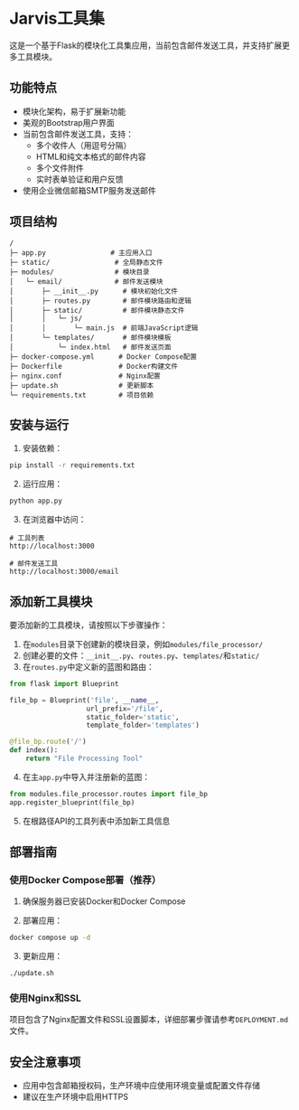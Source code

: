 # Jarvis工具集

这是一个基于Flask的模块化工具集应用，当前包含邮件发送工具，并支持扩展更多工具模块。

## 功能特点

- 模块化架构，易于扩展新功能
- 美观的Bootstrap用户界面
- 当前包含邮件发送工具，支持：
  - 多个收件人（用逗号分隔）
  - HTML和纯文本格式的邮件内容
  - 多个文件附件
  - 实时表单验证和用户反馈
- 使用企业微信邮箱SMTP服务发送邮件

## 项目结构

```
/
├─ app.py                # 主应用入口
├─ static/                # 全局静态文件
├─ modules/               # 模块目录
│   └─ email/             # 邮件发送模块
│       ├─ __init__.py      # 模块初始化文件
│       ├─ routes.py        # 邮件模块路由和逻辑
│       ├─ static/          # 邮件模块静态文件
│       │   └─ js/
│       │       └─ main.js  # 前端JavaScript逻辑
│       └─ templates/       # 邮件模块模板
│           └─ index.html   # 邮件发送页面
├─ docker-compose.yml      # Docker Compose配置
├─ Dockerfile              # Docker构建文件
├─ nginx.conf              # Nginx配置
├─ update.sh               # 更新脚本
└─ requirements.txt        # 项目依赖
```

## 安装与运行

1. 安装依赖：

```bash
pip install -r requirements.txt
```

2. 运行应用：

```bash
python app.py
```

3. 在浏览器中访问：

```
# 工具列表
http://localhost:3000

# 邮件发送工具
http://localhost:3000/email
```

## 添加新工具模块

要添加新的工具模块，请按照以下步骤操作：

1. 在`modules`目录下创建新的模块目录，例如`modules/file_processor/`
2. 创建必要的文件：`__init__.py`、`routes.py`、`templates/`和`static/`
3. 在`routes.py`中定义新的蓝图和路由：

```python
from flask import Blueprint

file_bp = Blueprint('file', __name__, 
                   url_prefix='/file',
                   static_folder='static',
                   template_folder='templates')

@file_bp.route('/')
def index():
    return "File Processing Tool"
```

4. 在主`app.py`中导入并注册新的蓝图：

```python
from modules.file_processor.routes import file_bp
app.register_blueprint(file_bp)
```

5. 在根路径API的工具列表中添加新工具信息

## 部署指南

### 使用Docker Compose部署（推荐）

1. 确保服务器已安装Docker和Docker Compose

2. 部署应用：

```bash
docker compose up -d
```

3. 更新应用：

```bash
./update.sh
```

### 使用Nginx和SSL

项目包含了Nginx配置文件和SSL设置脚本，详细部署步骤请参考`DEPLOYMENT.md`文件。

## 安全注意事项

- 应用中包含邮箱授权码，生产环境中应使用环境变量或配置文件存储
- 建议在生产环境中启用HTTPS
